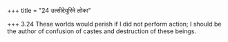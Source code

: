 +++
title = "24 उत्सीदेयुरिमे लोका"

+++
3.24 These worlds would perish if I did not perform action; I should be
the author of confusion of castes and destruction of these beings.
